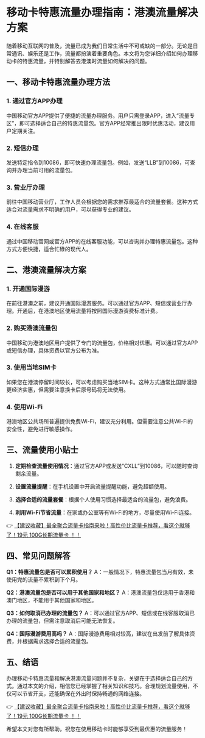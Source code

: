 # 移动卡特惠流量办理指南：港澳流量解决方案

随着移动互联网的普及，流量已成为我们日常生活中不可或缺的一部分。无论是日常通讯、娱乐还是工作，流量都扮演着重要角色。本文将为您详细介绍如何办理移动卡的特惠流量，并特别解答去港澳时流量如何解决的问题。

## 一、移动卡特惠流量办理方法

### 1. 通过官方APP办理
中国移动官方APP提供了便捷的流量办理服务。用户只需登录APP，进入“流量专区”，即可选择适合自己的特惠流量包。官方APP经常推出限时优惠活动，建议用户定期关注。

### 2. 短信办理
发送特定指令到10086，即可快速办理流量包。例如，发送“LLB”到10086，可查询并办理当前可用的流量包。

### 3. 营业厅办理
前往中国移动营业厅，工作人员会根据您的需求推荐最适合的流量套餐。这种方式适合对流量需求不明确的用户，可以获得专业的建议。

### 4. 在线客服
通过中国移动官网或官方APP的在线客服功能，可以咨询并办理特惠流量包。这种方式方便快捷，适合忙碌的现代人。

## 二、港澳流量解决方案

### 1. 开通国际漫游
在前往港澳之前，建议开通国际漫游服务。可以通过官方APP、短信或营业厅办理。开通后，在港澳地区使用流量将按照国际漫游资费标准计费。

### 2. 购买港澳流量包
中国移动为港澳地区用户提供了专门的流量包，价格相对优惠。可以通过官方APP或短信办理，具体资费以官方公布为准。

### 3. 使用当地SIM卡
如果您在港澳停留时间较长，可以考虑购买当地SIM卡。这种方式通常比国际漫游更经济实惠，但需要注意换卡后原号码将无法使用。

### 4. 使用Wi-Fi
港澳地区公共场所普遍提供免费Wi-Fi，建议充分利用。但需要注意公共Wi-Fi的安全性，避免进行敏感操作。

## 三、流量使用小贴士

1. **定期检查流量使用情况**：通过官方APP或发送“CXLL”到10086，可以随时查询剩余流量。

2. **设置流量提醒**：在手机设置中开启流量提醒功能，避免超额使用。

3. **选择合适的流量套餐**：根据个人使用习惯选择最适合的流量包，避免浪费。

4. **利用Wi-Fi节省流量**：在家或办公室等有Wi-Fi的地方，尽量使用Wi-Fi连接。

👉 [【建议收藏】最全聚合流量卡指南来啦！高性价比流量卡推荐，看这个就够了！19元 100G长期流量卡 ！！](https://bit.ly/Liuliangka)

## 四、常见问题解答

**Q1：特惠流量包是否可以累积使用？**
A：一般情况下，特惠流量包当月有效，未使用完的流量不累积到下个月。

**Q2：港澳流量包是否可以用于其他国家和地区？**
A：港澳流量包仅适用于香港和澳门地区，不能用于其他国家和地区。

**Q3：如何取消已办理的流量包？**
A：可以通过官方APP、短信或在线客服取消已办理的流量包，但需注意取消后可能无法恢复。

**Q4：国际漫游费用高吗？**
A：国际漫游费用相对较高，建议在出发前了解具体资费，并根据需求选择合适的流量包。

## 五、结语

办理移动卡特惠流量和解决港澳流量问题并不复杂，关键在于选择适合自己的方式。通过本文的介绍，相信您已经掌握了相关知识和技巧。合理规划流量使用，不仅可以节省开支，还能确保在外出时保持畅通的网络连接。

👉 [【建议收藏】最全聚合流量卡指南来啦！高性价比流量卡推荐，看这个就够了！19元 100G长期流量卡 ！！](https://bit.ly/Liuliangka)

希望本文对您有所帮助，祝您在使用移动卡时能够享受到最优惠的流量服务！